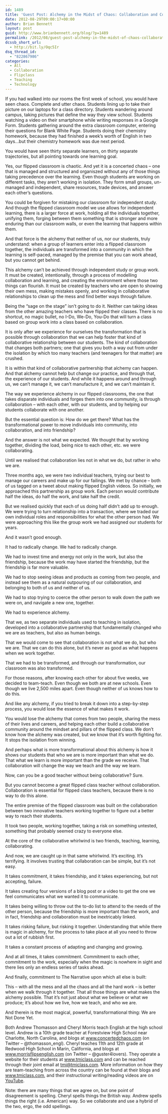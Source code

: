 ```yaml
---
id: 1489
title: 'Guest Post: Alchemy in the Midst of Chaos: Collaboration and Community in the Flipped Classroom'
date: 2012-08-29T09:00:17+00:00
author: Brian Bennett
layout: post
guid: http://www.brianbennett.org/blog/?p=1489
permalink: /2012/08/guest-post-alchemy-in-the-midst-of-chaos-collaboration-and-community-in-the-flipped-classroom/
dcssb_short_url:
  - http://bit.ly/Oqc5Ir
dsq_thread_id:
  - "822867986"
categories:
  - All
  - Collaboration
  - Flipclass
  - Teaching
  - Technology
---
```

If you had walked into our rooms the first week of school, you would have seen chaos. Complete and utter chaos. Students lining up to take their picture on our laptops for a class directory. Students wandering around campus, taking pictures that define the way they view school. Students watching a video on their smartphone while writing responses in a Google Form. Students gathering around the extra classroom computer, entering their questions for Blank White Page. Students doing their chemistry homework, because they had finished a week’s worth of English in two days&#8230;but their chemistry homework was due next period. 

You would have seen thirty separate learners, on thirty separate trajectories, but all pointing towards one learning goal.

Yes, our flipped classroom is chaotic. And yet it is a concerted chaos &#8211; one that is managed and structured and organiszed without any of those things taking precedence over the learning. Even though students are working on different tasks, they aren’t working in isolation. They form small groups, un-managed and independent, share resources, trade devices, and answer each other’s questions. 

You could be forgiven for mistaking our classroom for independent study. And though the flipped classroom model we use allows for independent learning, there is a larger force at work, holding all the individuals together, unifying them, forging between them something that is stronger and more enduring than our classroom walls, or even the learning that happens within them. 

And that force is the alchemy that neither of us, nor our students, truly understand: when a group of learners enter into a flipped classroom together, the individuals are transformed into a community in which the learning is self-paced, managed by the premise that you can work ahead, but you cannot get behind. 

This alchemy can’t be achieved through independent study or group work. It must be created, intentionally, through a process of modelling collaboration and learning, and creating the environment where those two things can flourish. It must be created by teachers who are open to showing their own mess, making mistakes openly, and working in collaborative relationships to clean up the mess and find better ways through failure. 

Being the “sage on the stage” isn’t going to do it. Neither can taking ideas from the other amazing teachers who have flipped their classes. There is no shortcut, no magic bullet, no I-Do, We-Do, You-Do that will turn a class based on group work into a class based on collaboration.

It is only after we experience for ourselves the transformation that is possible through collaboration that we can help foster that kind of collaborative relationship between our students. The kind of collaboration that changes both partners; one that gives you both a way out from under the isolation by which too many teachers (and teenagers for that matter) are crushed.

It is within that kind of collaborative partnership that alchemy can happen. And that alchemy cannot help but change our practice, and through that, the experience of our students. And while it happens around and through us, we can’t manage it, we can’t manufacture it, and we can’t maintain it. 

The way we experience alchemy in our flipped classrooms, the one that takes disparate individuals and forges them into one community, is through collaboration &#8211; with each other, with our students, and by helping our students collaborate with one another.

But the essential question is: How do we get there? What has the transformational power to move individuals into community, into collaboration, and into friendship?

And the answer is not what we expected. We thought that by working together, dividing the load, being nice to each other, etc. we were collaborating.

Until we realised that collaboration lies not in what we do, but rather in who we are.

Three months ago, we were two individual teachers, trying our best to manage our careers and make up for our failings. We met by chance &#8211; both of us tagged on a tweet about making flipped English videos. So initially, we approached this partnership as group work. Each person would contribute half the ideas, do half the work, and take half the credit. 

But we realised quickly that each of us doing half didn’t add up to enough. We were trying to turn relationship into a transaction, where we traded our own individual roles and responsibilities for what the other person had. We were approaching this like the group work we had assigned our students for years. 

And it wasn’t good enough.

It had to radically change. We had to radically change.

We had to invest time and energy not only in the work, but also the friendship, because the work may have started the friendship, but the friendship is far more valuable.

We had to stop seeing ideas and products as coming from two people, and instead see them as a natural outpouring of our collaboration, and belonging to both of us and neither of us. 

We had to stop trying to coerce the other person to walk down the path we were on, and navigate a new one, together. 

We had to experience alchemy. 

That we, as two separate individuals used to teaching in isolation, developed into a collaborative partnership that fundamentally changed who we are as teachers, but also as human beings.

That we would come to see that collaboration is not what we do, but who we are. That we can do this alone, but it’s never as good as what happens when we work together. 

That we had to be transformed, and through our transformation, our classroom was also transformed. 

For those reasons, after knowing each other for about five weeks, we decided to team-teach. Even though we both are at new schools. Even though we live 2,500 miles apart. Even though neither of us knows how to do this. 

And like any alchemy, if you tried to break it down into a step-by-step process, you would lose the essence of what makes it work. 

You would lose the alchemy that comes from two people, sharing the mess of their lives and careers, and helping each other build a collaborative community around the mindset and pillars of the flipped class. We don’t know how the alchemy was created, but we know that it’s worth fighting for. It stops the isolation from winning. 

And perhaps what is more transformational about this alchemy is how it shows our students that who we are is more important than what we do. That what we learn is more important than the grade we receive. That collaboration will change the way we teach and the way we learn.

Now, can you be a good teacher without being collaborative? Sure. 

But you cannot become a great flipped class teacher without collaboration. Collaboration is essential for flipped class teachers, because there is no way to do this alone. 

The entire premise of the flipped classroom was built on the collaboration between two innovative teachers working together to figure out a better way to reach their students.

It took two people, working together, taking a risk on something untested, something that probably seemed crazy to everyone else. 

At the core of the collaborative whirlwind is two friends, teaching, learning, collaborating.

And now, we are caught up in that same whirlwind. It’s exciting. It’s terrifying. It involves trusting that collaboration can be simple, but it’s not easy. 

It takes commitment, it takes friendship, and it takes experiencing, but not accepting, failure.

It takes creating four versions of a blog post or a video to get the one we feel communicates what we wanted it to communicate. 

It takes being willing to throw out the to-do list to attend to the needs of the other person, because the friendship is more important than the work, and in fact, friendship and collaboration must be inextricably linked. 

It takes risking failure, but risking it together. Understanding that while there is magic in alchemy, for the process to take place at all you need to throw out a lot of rubbish first. 

It takes a constant process of adapting and changing and growing. 

And at all times, it takes commitment. Commitment to each other, commitment to the work, especially when the magic is nowhere in sight and there lies only an endless series of tasks ahead. 

And finally, commitment to The Narrative upon which all else is built: 

This &#8211; with all the mess and all the chaos and all the hard work &#8211; is better when we walk through it together. That all those things are what makes the alchemy possible. That it’s not just about what we believe or what we produce; it’s about how we live, how we teach, and who we are.

And therein is the most magical, powerful, transformational thing: We are Not Done Yet.

Both Andrew Thomasson and Cheryl Morris teach English at the high school level. Andrew is a 10th grade teacher at Forestview High School near Charlotte, North Carolina, and blogs at www.concertedchaos.com (on Twitter &#8211; @thomasson_engl). Cheryl teaches 11th and 12th grade at Redwood High School in Marin, California, and blogs at www.morrisflipsenglish.com (on Twitter &#8211; @guster4lovers). They operate a website for their students at www.tmiclass.com and can be reached through their joint email at tmi@tmiclass.com. More information on how they are team-teaching from across the country can be found at their blogs and www.tmiclass.com, and their instructional writing/reading videos are on [YouTube](http://www.youtube.com/user/thomassonmorrisinstr/). 

Note: there are many things that we agree on, but one point of disagreement is spelling. Cheryl spells things the British way. Andrew spells things the right (i.e. American) way. So we collaborate and use a hybrid of the two, ergo, the odd spellings.